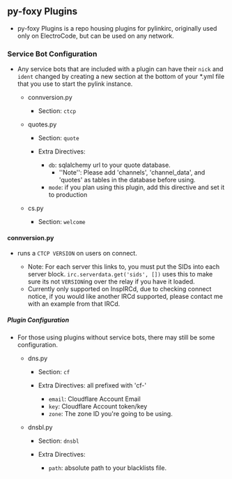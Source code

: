 ## py-foxy Plugins

* py-foxy Plugins is a repo housing plugins for pylinkirc,
    originally used only on ElectroCode, but can be used 
    on any network.

### Service Bot Configuration

* Any service bots that are included with a plugin can have their `nick`
    and `ident` changed by creating a new section at the bottom of your
    *.yml file that you use to start the pylink instance.
  
  
  * connversion.py
    * Section: `ctcp`

  * quotes.py
    * Section: `quote`
    
    * Extra Directives:
      * `db`: sqlalchemy url to your quote database.
        * ''Note'': Please add 'channels', 'channel_data', and 'quotes' as
          tables in the database before using. 
      * `mode`: if you plan using this plugin, add this directive and set it to production

  * cs.py
    * Section: `welcome` 


#### connversion.py

* runs a `CTCP VERSION` on users on connect.

  * Note: For each server this links to,
    you must put the SIDs into each server block.
    `irc.serverdata.get('sids', [])` uses this to make sure its not
    `VERSION`ing over the relay if you have it loaded.
  * Currently only supported on InspIRCd, due to checking connect notice,
    if you would like another IRCd supported, please contact me with an example
    from that IRCd. 



##### Plugin Configuration


  * For those using plugins without service bots, there may still be
      some configuration.

    * dns.py
      * Section: `cf`

      * Extra Directives: all prefixed with 'cf-'

        * `email`: Cloudflare Account Email
        * `key`: Cloudflare Account token/key
        * `zone`: The zone ID you're going to be using.

    * dnsbl.py
      * Section: `dnsbl`

      * Extra Directives:
      
        * `path`: absolute path to your blacklists file.